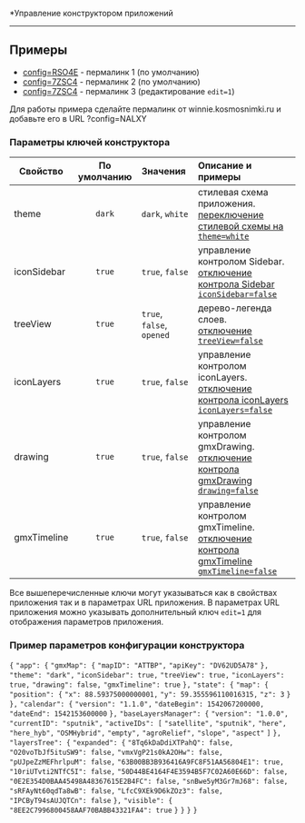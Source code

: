 *Управление конструктором приложений

---

Примеры
------
  * [config=RSO4E](https://originalsin.github.io/svelte.geomixer/public/?config=RSO4E) - пермалинк 1 (по умолчанию)
  * [config=7ZSC4](https://originalsin.github.io/svelte.geomixer/public/?config=7ZSC4) - пермалинк 2 (по умолчанию)
  * [config=7ZSC4](https://originalsin.github.io/svelte.geomixer/public/?config=196JI&edit=1) - пермалинк 3 (редактирование `edit=1`)

  
 Для работы примера сделайте пермалинк от winnie.kosmosnimki.ru и добавьте его в URL ?config=NALXY
 
 ### Параметры ключей конструктора

Свойство|По умолчанию|Значения|Описание и примеры
------|:---------:|:-----------|:-----------
theme|`dark`| `dark`, `white` | стилевая схема приложения.<br>[переключение стилевой схемы на `theme=white`](https://originalsin.github.io/svelte.geomixer/public/?config=7ZSC4&theme=white)
iconSidebar|`true`|`true`, `false`| управление контролом Sidebar.<br>[отключение контрола Sidebar `iconSidebar=false`](https://originalsin.github.io/svelte.geomixer/public/?config=7ZSC4&iconSidebar=false)
treeView|`true`|`true`, `false`, `opened`| дерево-легенда слоев.<br> [отключение `treeView=false`](https://originalsin.github.io/svelte.geomixer/public/?config=7ZSC4&iconSidebar=false)
iconLayers|`true`|`true`, `false`| управление контролом iconLayers.<br> [отключение контрола iconLayers `iconLayers=false`](https://originalsin.github.io/svelte.geomixer/public/?config=7ZSC4&iconLayers=false)
drawing|`true`|`true`, `false`| управление контролом gmxDrawing.<br> [отключение контрола gmxDrawing `drawing=false`](https://originalsin.github.io/svelte.geomixer/public/?config=7ZSC4&drawing=false)
gmxTimeline|`true`|`true`, `false`| управление контролом gmxTimeline.<br> [отключение контрола gmxTimeline `gmxTimeline=false`](https://originalsin.github.io/svelte.geomixer/public/?config=196JI&gmxTimeline=false)

Все вышеперечисленные ключи могут указываться как в свойствах приложения так и в параметрах URL приложения.
В параметрах URL приложения можно указывать дополнительный ключ `edit=1` для отображения параметров приложения.


 ### Пример параметров конфигурации конструктора
`{`
  `"app": {`
    `"gmxMap": {`
      `"mapID": "ATTBP",`
      `"apiKey": "DV62UD5A78"`
    `},`
    `"theme": "dark",`
    `"iconSidebar": true,`
    `"treeView": true,`
    `"iconLayers": true,`
    `"drawing": false,`
    `"gmxTimeline": true`
  `},`
  `"state": {`
    `"map": {`
      `"position": {`
        `"x": 88.59375000000001,`
        `"y": 59.355596110016315,`
        `"z": 3`
      `}`
    `},`
    `"calendar": {`
      `"version": "1.1.0",`
      `"dateBegin": 1542067200000,`
      `"dateEnd": 1542153600000`
    `},`
    `"baseLayersManager": {`
      `"version": "1.0.0",`
      `"currentID": "sputnik",`
      `"activeIDs": [`
        `"satellite",`
        `"sputnik",`
        `"here",`
        `"here_hyb",`
        `"OSMHybrid",`
        `"empty",`
        `"agroRelief",`
        `"slope",`
        `"aspect"`
      `]`
    `},`
    `"layersTree": {`
      `"expanded": {`
        `"8Tq6kDaDdiXTPahQ": false,`
        `"O20voTbJf5ituSW9": false,`
        `"vmxVgP21s0kA2OHw": false,`
        `"pUJpeZzMEFhrlpuM": false,`
        `"63B00BB3B936416A9FC8F51AA56804E1": true,`
        `"10riUTvti2NTfC5I": false,`
        `"50D44BE4164F4E3594B5F7C02A60E66D": false,`
        `"0E2E354D0BAA45498A48367615E2B4FC": false,`
        `"snBwe5yM3Gr7mJ68": false,`
        `"sRFAyNt60qdTa8wB": false,`
        `"LfcC9XEk9D6kZOz3": false,`
        `"IPCByT94sAUJQTCn": false`
      `},`
      `"visible": {`
        `"8EE2C7996800458AAF70BABB43321FA4": true`
      `}`
    `}`
  `}`
`}`
